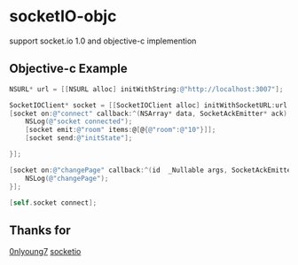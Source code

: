 # socketIO-objc
support socket.io 1.0 and objective-c implemention


## Objective-c Example
```objective-c
NSURL* url = [[NSURL alloc] initWithString:@"http://localhost:3007"];

SocketIOClient* socket = [[SocketIOClient alloc] initWithSocketURL:url config:@{@"log": @YES}];
[socket on:@"connect" callback:^(NSArray* data, SocketAckEmitter* ack) {
    NSLog(@"socket connected");
    [socket emit:@"room" items:@[@{@"room":@"10"}]];
    [socket send:@"initState"];

}];

[socket on:@"changePage" callback:^(id  _Nullable args, SocketAckEmitter * _Nullable ackEmitter) {
    NSLog(@"changePage");
}];

[self.socket connect];

```

## Thanks for
[0nlyoung7](https://github.com/0nlyoung7/socket.io-client-objc)
[socketio](https://github.com/socketio/socket.io-client-swift)
